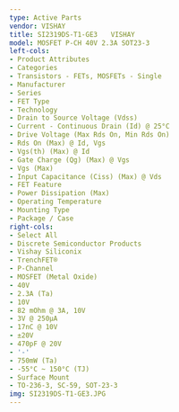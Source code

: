 ```yaml
---
type: Active Parts
vendor: VISHAY
title: SI2319DS-T1-GE3　　VISHAY
model: MOSFET P-CH 40V 2.3A SOT23-3
left-cols:
- Product Attributes
- Categories
- Transistors - FETs, MOSFETs - Single
- Manufacturer
- Series
- FET Type
- Technology
- Drain to Source Voltage (Vdss)
- Current - Continuous Drain (Id) @ 25°C
- Drive Voltage (Max Rds On, Min Rds On)
- Rds On (Max) @ Id, Vgs
- Vgs(th) (Max) @ Id
- Gate Charge (Qg) (Max) @ Vgs
- Vgs (Max)
- Input Capacitance (Ciss) (Max) @ Vds
- FET Feature
- Power Dissipation (Max)
- Operating Temperature
- Mounting Type
- Package / Case
right-cols:
- Select All
- Discrete Semiconductor Products
- Vishay Siliconix
- TrenchFET®
- P-Channel
- MOSFET (Metal Oxide)
- 40V
- 2.3A (Ta)
- 10V
- 82 mOhm @ 3A, 10V
- 3V @ 250µA
- 17nC @ 10V
- ±20V
- 470pF @ 20V
- '-'
- 750mW (Ta)
- -55°C ~ 150°C (TJ)
- Surface Mount
- TO-236-3, SC-59, SOT-23-3
img: SI2319DS-T1-GE3.JPG
---
```

